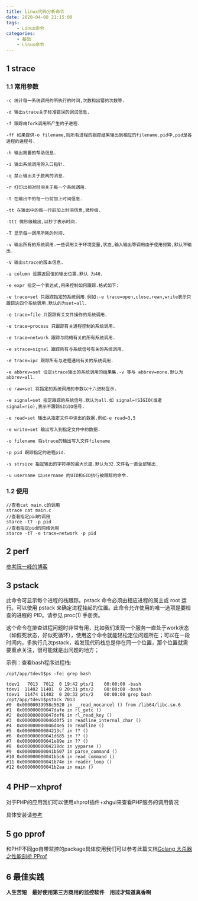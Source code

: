 ```yaml
---
title: Linux代码分析命令
date: 2020-04-08 21:15:00
tags:
    - Linux命令
categories:
    - 基础
    - Linux命令
---
```



## 1 strace

### 1.1 常用参数

```shell
-c 统计每一系统调用的所执行的时间,次数和出错的次数等.

-d 输出strace关于标准错误的调试信息.

-f 跟踪由fork调用所产生的子进程.

-ff 如果提供-o filename,则所有进程的跟踪结果输出到相应的filename.pid中,pid是各进程的进程号.

-h 输出简要的帮助信息.

-i 输出系统调用的入口指针.

-q 禁止输出关于脱离的消息.

-r 打印出相对时间关于每一个系统调用.

-t 在输出中的每一行前加上时间信息.

-tt 在输出中的每一行前加上时间信息,微秒级.

-ttt 微秒级输出,以秒了表示时间.

-T 显示每一调用所耗的时间.

-v 输出所有的系统调用.一些调用关于环境变量,状态,输入输出等调用由于使用频繁,默认不输出.

-V 输出strace的版本信息.

-a column 设置返回值的输出位置.默认 为40.

-e expr 指定一个表达式,用来控制如何跟踪.格式如下:

-e trace=set 只跟踪指定的系统调用.例如:-e trace=open,close,rean,write表示只跟踪这四个系统调用.默认的为set=all.

-e trace=file 只跟踪有关文件操作的系统调用.

-e trace=process 只跟踪有关进程控制的系统调用.

-e trace=network 跟踪与网络有关的所有系统调用.

-e strace=signal 跟踪所有与系统信号有关的系统调用.

-e trace=ipc 跟踪所有与进程通讯有关的系统调用.

-e abbrev=set 设定strace输出的系统调用的结果集.-v 等与 abbrev=none.默认为abbrev=all.

-e raw=set 将指定的系统调用的参数以十六进制显示.

-e signal=set 指定跟踪的系统信号.默认为all.如 signal=!SIGIO(或者signal=!io),表示不跟踪SIGIO信号.

-e read=set 输出从指定文件中读出的数据.例如-e read=3,5

-e write=set 输出写入到指定文件中的数据.

-o filename 将strace的输出写入文件filename

-p pid 跟踪指定的进程pid.

-s strsize 指定输出的字符串的最大长度.默认为32.文件名一直全部输出.

-u username 以username 的UID和GID执行被跟踪的命令.

```

### 1.2 使用

```shell
//查看cat main.c的调用
strace cat main.c
//查看指定pid的调用
starce -tT -p pid
//查看指定pid的网络调用
starce -tT -e trace=network -p pid
```



## 2 perf

[参考阮一峰的博客](https://www.ruanyifeng.com/blog/2017/09/flame-graph.html)



## 3 pstack

此命令可显示每个进程的栈跟踪。pstack 命令必须由相应进程的属主或 root 运行。可以使用 pstack 来确定进程挂起的位置。此命令允许使用的唯一选项是要检查的进程的 PID。请参见 proc(1) 手册页。

这个命令在排查进程问题时非常有用，比如我们发现一个服务一直处于work状态（如假死状态，好似死循环），使用这个命令就能轻松定位问题所在；可以在一段时间内，多执行几次pstack，若发现代码栈总是停在同一个位置，那个位置就需要重点关注，很可能就是出问题的地方；

示例：查看bash程序进程栈:

```shell
/opt/app/tdev1$ps -fe| grep bash

tdev1   7013  7012  0 19:42 pts/1    00:00:00 -bash
tdev1  11402 11401  0 20:31 pts/2    00:00:00 -bash
tdev1  11474 11402  0 20:32 pts/2    00:00:00 grep bash
/opt/app/tdev1$pstack 7013
#0  0x00000039958c5620 in __read_nocancel () from /lib64/libc.so.6
#1  0x000000000047dafe in rl_getc ()
#2  0x000000000047def6 in rl_read_key ()
#3  0x000000000046d0f5 in readline_internal_char ()
#4  0x000000000046d4e5 in readline ()
#5  0x00000000004213cf in ?? ()
#6  0x000000000041d685 in ?? ()
#7  0x000000000041e89e in ?? ()
#8  0x00000000004218dc in yyparse ()
#9  0x000000000041b507 in parse_command ()
#10 0x000000000041b5c6 in read_command ()
#11 0x000000000041b74e in reader_loop ()
#12 0x000000000041b2aa in main ()

```





## 4 PHP－xhprof

对于PHP的应用我们可以使用xhprof插件+xhgui来查看PHP服务的调用情况

具体安装请[参考](https://www.jianshu.com/p/c69e368de756)

## 5 go pprof

和PHP不同go自带监控的package具体使用我们可以参考此篇文档[Golang 大杀器之性能剖析 PProf](https://segmentfault.com/a/1190000016412013)



## 6 最佳实践

**人生苦短　最好使用第三方商用的监控软件　用过才知道真香啊**

